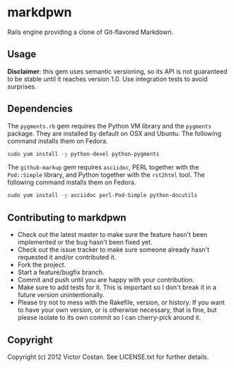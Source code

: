 # markdpwn

Rails engine providing a clone of Git-flavored Markdown.


## Usage

**Disclaimer**: this gem uses semantic versioning, so its API is not guaranteed
to be stable until it reaches version 1.0. Use integration tests to avoid
surprises.


## Dependencies

The `pygments.rb` gem requires the Python VM library and the `pygments` package.
They are installed by default on OSX and Ubuntu. The following command installs
them on Fedora.

```bash
sudo yum install -y python-devel python-pygments
``` 

The `github-markup` gem requires `asciidoc`, PERL together with the
`Pod::Simple` library, and Python together with the `rst2html` tool. The
following command installs them on Fedora. 

```bash
sudo yum install -y asciidoc perl-Pod-Simple python-docutils
```


## Contributing to markdpwn
 
* Check out the latest master to make sure the feature hasn't been implemented
  or the bug hasn't been fixed yet.
* Check out the issue tracker to make sure someone already hasn't requested it
  and/or contributed it.
* Fork the project.
* Start a feature/bugfix branch.
* Commit and push until you are happy with your contribution.
* Make sure to add tests for it. This is important so I don't break it in a
  future version unintentionally.
* Please try not to mess with the Rakefile, version, or history. If you want to
  have your own version, or is otherwise necessary, that is fine, but please
  isolate to its own commit so I can cherry-pick around it.

## Copyright

Copyright (c) 2012 Victor Costan. See LICENSE.txt for further details.
